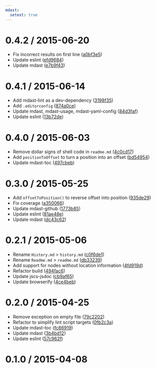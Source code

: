 ```yaml
---
mdast:
  setext: true
---
```


<!--lint disable no-multiple-toplevel-headings-->

0.4.2 / 2015-06-20
==================

*   Fix incorrect results on first line ([a0bf3e5](https://github.com/wooorm/mdast-range/commit/a0bf3e5))
*   Update eslint ([efd9684](https://github.com/wooorm/mdast-range/commit/efd9684))
*   Update mdast ([e7b9f43](https://github.com/wooorm/mdast-range/commit/e7b9f43))

0.4.1 / 2015-06-14
==================

*   Add mdast-lint as a dev-dependency ([3198f35](https://github.com/wooorm/mdast-range/commit/3198f35))
*   Add `.editorconfig` ([874a0ce](https://github.com/wooorm/mdast-range/commit/874a0ce))
*   Update mdast, mdast-usage, mdast-yaml-config ([84d3faf](https://github.com/wooorm/mdast-range/commit/84d3faf))
*   Update eslint ([13b72de](https://github.com/wooorm/mdast-range/commit/13b72de))

0.4.0 / 2015-06-03
==================

*   Remove dollar signs of shell code in `readme.md` ([4c0cd17](https://github.com/wooorm/mdast-range/commit/4c0cd17))
*   Add `positionToOffset` to turn a position into an offset ([bd54954](https://github.com/wooorm/mdast-range/commit/bd54954))
*   Update mdast-toc ([497cbeb](https://github.com/wooorm/mdast-range/commit/497cbeb))

0.3.0 / 2015-05-25
==================

*   Add `offsetToPosition()` to reverse offset into position ([935de29](https://github.com/wooorm/mdast-range/commit/935de29))
*   Fix coverage ([a350066](https://github.com/wooorm/mdast-range/commit/a350066))
*   Update mdast-github ([1773b85](https://github.com/wooorm/mdast-range/commit/1773b85))
*   Update eslint ([81ae48e](https://github.com/wooorm/mdast-range/commit/81ae48e))
*   Update mdast ([dc43c62](https://github.com/wooorm/mdast-range/commit/dc43c62))

0.2.1 / 2015-05-06
==================

*   Rename `History.md` > `history.md` ([c0f6de1](https://github.com/wooorm/mdast-range/commit/c0f6de1))
*   Rename `Readme.md` > `readme.md` ([db33239](https://github.com/wooorm/mdast-range/commit/db33239))
*   Add support for nodes without location information ([4fd919d](https://github.com/wooorm/mdast-range/commit/4fd919d))
*   Refactor build ([494fac6](https://github.com/wooorm/mdast-range/commit/494fac6))
*   Update jscs-jsdoc ([cb9af65](https://github.com/wooorm/mdast-range/commit/cb9af65))
*   Update browserify ([4ce4beb](https://github.com/wooorm/mdast-range/commit/4ce4beb))

0.2.0 / 2015-04-25
==================

*   Remove exception on empty file ([79c2202](https://github.com/wooorm/mdast-range/commit/79c2202))
*   Refactor to simplify lint script targets ([0fb2c3a](https://github.com/wooorm/mdast-range/commit/0fb2c3a))
*   Update mdast-toc ([fc86919](https://github.com/wooorm/mdast-range/commit/fc86919))
*   Update mdast ([3b4bd12](https://github.com/wooorm/mdast-range/commit/3b4bd12))
*   Update eslint ([57c962f](https://github.com/wooorm/mdast-range/commit/57c962f))

0.1.0 / 2015-04-08
==================
